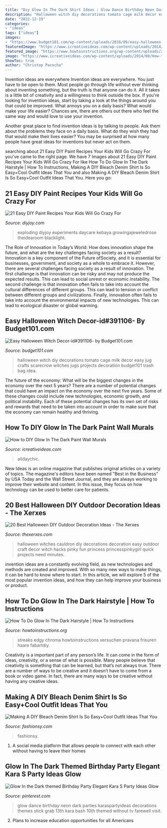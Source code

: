 ```yaml
---
title: "Diy Glow In The Dark Shirt Ideas : Glow Dance Birthday Neon Dark Parties Karaspartyideas Decorations Themes Stick Grab 13th Kara Bash 10th Themed Without Tv Farewell Visit"
description: "Halloween witch diy decorations tomato cage milk decor easy jug crafts scarecrow witches jugs projects decoration budget101 trash bag idea"
date: "2022-12-19"
categories:
- "ideas"
tags: ["ideas"]
images:
- "https://www.budget101.com/wp-content/uploads/2018/09/easy-halloween-witch-decor-.jpeg"
featuredImage: "https://www.icreativeideas.com/wp-content/uploads/2014/08/How-to-DIY-Glow-In-The-Dark-Paint-Wall-Murals-3.jpg"
featured_image: "https://www.howtoinstructions.org/wp-content/uploads/2016/11/How-To-Do-Glow-In-The-Dark-Hairstyle-2.jpg"
image: "https://www.icreativeideas.com/wp-content/uploads/2014/08/How-to-DIY-Glow-In-The-Dark-Paint-Wall-Murals-3.jpg"
ShowToc: true
author: "Christop Pacocha"
---
```



Invention ideas are everywhere
Invention ideas are everywhere. You just have to be open to them. Most people go through life without ever thinking about inventing something, but the truth is that anyone can do it. All it takes is a little bit of creativity and a willingness to think outside the box.
If you're looking for invention ideas, start by taking a look at the things around you that could be improved. What annoys you on a daily basis? What would make your life easier? Chances are, there are others out there who feel the same way and would love to use your invention.

Another great place to find invention ideas is by talking to people. Ask them about the problems they face on a daily basis. What do they wish they had that would make their lives easier? You may be surprised at how many people have great ideas for inventions but never act on them.

	

		
searching about 21 Easy DIY Paint Recipes Your Kids Will Go Crazy For you've came to the right page. We have 7 Images about 21 Easy DIY Paint Recipes Your Kids Will Go Crazy For like How To Do Glow In The Dark Hairstyle | How To Instructions, Making A DIY Bleach Denim Shirt Is So Easy+Cool Outfit Ideas That You and also Making A DIY Bleach Denim Shirt Is So Easy+Cool Outfit Ideas That You. Here you go:
		
    
## 21 Easy DIY Paint Recipes Your Kids Will Go Crazy For

<img loading=lazy src="https://diyjoy.com/wp-content/uploads/2015/08/glow-in-the-dark-paint-for-kids.jpg" onerror="this.onerror=null;this.src='https://tse1.mm.bing.net/th?id=OIP.gQiTzY8uWVq_0HrC0XLOLAHaMW&amp;pid=15.1';" alt="21 Easy DIY Paint Recipes Your Kids Will Go Crazy For">

_Source: diyjoy.com_

>exploding diyjoy experiments daycare kebaya growingajeweledrose theidearoom blacklight. 

	

The Role of Innovation in Today’s World: How does innovation shape the future, and what are the key challenges facing society as a result?
Innovation is a key component of the Future ofSociety, and it is essential for businesses, government, and society as a whole to embrace it. However, there are several challenges facing society as a result of innovation. The first challenge is that innovation can be risky and may not produce the expected results. This can lead to social unrest or economic instability. The second challenge is that innovation often fails to take into account the cultural differences of different groups. This can lead to tension or conflict between different groups and civilizations. Finally, innovation often fails to take into account the environmental impacts of new technologies. This can lead to ecological disaster or global warming.

    
## Easy Halloween Witch Decor-id#391106- By Budget101.com

<img loading=lazy src="https://www.budget101.com/wp-content/uploads/2018/09/easy-halloween-witch-decor-.jpeg" onerror="this.onerror=null;this.src='https://tse2.mm.bing.net/th?id=OIP.T4cfbbTqac45hvKBsq6KMwHaNK&amp;pid=15.1';" alt="Easy Halloween Witch Decor-id#391106- by Budget101.com">

_Source: budget101.com_

>halloween witch diy decorations tomato cage milk decor easy jug crafts scarecrow witches jugs projects decoration budget101 trash bag idea. 

	

The future of the economy: What will be the biggest changes in the economy over the next 5 years?
There are a number of potential changes that could have an impact on the economy over the next five years. Some of these changes could include new technologies, economic growth, and political instability. Each of these potential changes has its own set of risks and rewards that need to be taken into account in order to make sure that the economy can remain healthy and thriving.

    
## How To DIY Glow In The Dark Paint Wall Murals

<img loading=lazy src="https://www.icreativeideas.com/wp-content/uploads/2014/08/How-to-DIY-Glow-In-The-Dark-Paint-Wall-Murals-3.jpg" onerror="this.onerror=null;this.src='https://tse1.mm.bing.net/th?id=OIP.X6OVRxcvUS_oiGgJd98qmAHaLI&amp;pid=15.1';" alt="How to DIY Glow In The Dark Paint Wall Murals">

_Source: icreativeideas.com_

>alldaychic. 

	

New Ideas is an online magazine that publishes original articles on a variety of topics. The magazine's editors have been named "Best in the Business" by USA Today and the Wall Street Journal, and they are always working to improve their website and content. In this issue, they focus on how technology can be used to better care for patients.

    
## 20 Best Halloween DIY Outdoor Decoration Ideas - The Xerxes

<img loading=lazy src="http://thexerxes.com/wp-content/uploads/2016/08/6-Halloween-Witches-Cauldron.jpg" onerror="this.onerror=null;this.src='https://tse2.mm.bing.net/th?id=OIP.42zPxl-yyFYqH47DOF1gGAHaLH&amp;pid=15.1';" alt="20 Best Halloween DIY Outdoor Decoration Ideas - The Xerxes">

_Source: thexerxes.com_

>halloween witches cauldron diy decorations decoration easy outdoor craft decor witch hacks pinky fun princess princesspinkygirl quick projects need minutes. 

	

invention ideas are a constantly evolving field, as new technologies and methods are created and improved. With so many new ways to make things, it can be hard to know where to start. In this article, we will explore 5 of the most popular invention ideas, and how they can help improve your business or product.

    
## How To Do Glow In The Dark Hairstyle | How To Instructions

<img loading=lazy src="https://www.howtoinstructions.org/wp-content/uploads/2016/11/How-To-Do-Glow-In-The-Dark-Hairstyle-2.jpg" onerror="this.onerror=null;this.src='https://tse2.mm.bing.net/th?id=OIP.WoGygrDvBuZjcfJwQOl71AHaJ-&amp;pid=15.1';" alt="How To Do Glow In The Dark Hairstyle | How To Instructions">

_Source: howtoinstructions.org_

>streaks edgy chroma howtoinstructions versuchen pravana frisuren haare fabartdiy. 

	

Creativity is a important part of any person’s life. It can come in the form of ideas, creativity, or a sense of what is possible. Many people believe that creativity is something that can be learned, but that’s not always true. There are a number of ways to be creative and it doesn’t have to come from a book or video game. In fact, there are many ways to be creative without having any creative ideas.

    
## Making A DIY Bleach Denim Shirt Is So Easy+Cool Outfit Ideas That You

<img loading=lazy src="https://fashionsy.com/wp-content/uploads/2017/05/Tie-Dyed-Denim-Shirt-Outfit.png" onerror="this.onerror=null;this.src='https://tse4.mm.bing.net/th?id=OIP.7YDcy2Ef3GhLr6h_PYzFLQHaLa&amp;pid=15.1';" alt="Making A DIY Bleach Denim Shirt Is So Easy+Cool Outfit Ideas That You">

_Source: fashionsy.com_

>fashionsy. 

	

1. A social media platform that allows people to connect with each other without having to leave their homes 

    
## Glow In The Dark Themed Birthday Party Elegant Kara S Party Ideas Glow

<img loading=lazy src="https://i.pinimg.com/736x/b7/1e/1f/b71e1f1ed15f88da32e110c5cb4434ce.jpg" onerror="this.onerror=null;this.src='https://tse1.mm.bing.net/th?id=OIP.SexyDlDlO0J_UDtWin3fQwHaLH&amp;pid=15.1';" alt="Glow In the Dark themed Birthday Party Elegant Kara S Party Ideas Glow">

_Source: pinterest.com_

>glow dance birthday neon dark parties karaspartyideas decorations themes stick grab 13th kara bash 10th themed without tv farewell visit. 

	

2. Plans to increase education opportunities for all Americans 

